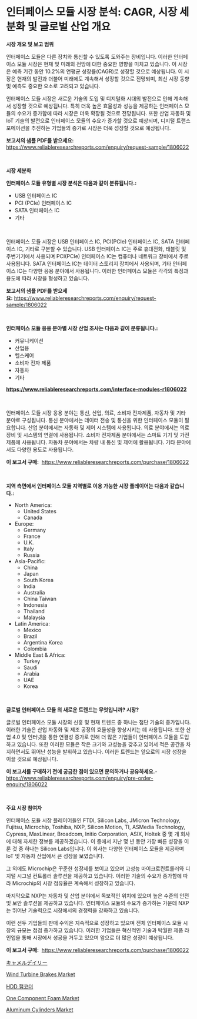 <p><h1>인터페이스 모듈 시장 분석: CAGR, 시장 세분화 및 글로벌 산업 개요</h1></p><p><strong>시장 개요 및 보고 범위</strong></p>
<p><p>인터페이스 모듈은 다른 장치와 통신할 수 있도록 도와주는 장비입니다. 이러한 인터페이스 모듈 시장은 현재 및 미래의 전망에 대한 중요한 영향을 미치고 있습니다. 이 시장은 예측 기간 동안 10.2%의 연평균 성장률(CAGR)로 성장할 것으로 예상됩니다. 이 시장은 현재의 발전과 더불어 미래에도 계속해서 성장할 것으로 전망되며, 최신 시장 동향 및 예측도 중요한 요소로 고려되고 있습니다.</p><p>인터페이스 모듈 시장은 새로운 기술의 도입 및 디지털화 시대의 발전으로 인해 계속해서 성장할 것으로 예상됩니다. 특히 더욱 높은 효율성과 성능을 제공하는 인터페이스 모듈의 수요가 증가함에 따라 시장은 더욱 확장될 것으로 전망됩니다. 또한 산업 자동화 및 IoT 기술의 발전으로 인터페이스 모듈의 수요가 증가할 것으로 예상되며, 디지털 트랜스포메이션을 추진하는 기업들의 증가로 시장은 더욱 성장할 것으로 예상됩니다.</p></p>
<p><strong>보고서의 샘플 PDF를 받으세요:</strong> <a href="https://www.reliableresearchreports.com/enquiry/request-sample/1806022">https://www.reliableresearchreports.com/enquiry/request-sample/1806022</a></p>
<p>&nbsp;</p>
<p><strong>시장 세분화</strong></p>
<p><strong>인터페이스 모듈 유형별 시장 분석은 다음과 같이 분류됩니다.:</strong></p>
<p><ul><li>USB 인터페이스 IC</li><li>PCI (PCIe) 인터페이스 IC</li><li>SATA 인터페이스 IC</li><li>기타</li></ul></p>
<p>&nbsp;</p>
<p><p>인터페이스 모듈 시장은 USB 인터페이스 IC, PCI(PCIe) 인터페이스 IC, SATA 인터페이스 IC, 기타로 구분할 수 있습니다. USB 인터페이스 IC는 주로 휴대전화, 태블릿 및 주변기기에서 사용되며 PCI(PCIe) 인터페이스 IC는 컴퓨터나 네트워크 장비에서 주로 사용됩니다. SATA 인터페이스 IC는 데이터 스토리지 장치에서 사용되며, 기타 인터페이스 IC는 다양한 응용 분야에서 사용됩니다. 이러한 인터페이스 모듈은 각각의 특징과 용도에 따라 시장을 형성하고 있습니다.</p></p>
<p><strong>보고서의 샘플 PDF를 받으세요:</strong>&nbsp;<a href="https://www.reliableresearchreports.com/enquiry/request-sample/1806022">https://www.reliableresearchreports.com/enquiry/request-sample/1806022</a></p>
<p>&nbsp;</p>
<p><strong> 인터페이스 모듈 응용 분야별 시장 산업 조사는 다음과 같이 분류됩니다.:</strong></p>
<p><ul><li>커뮤니케이션</li><li>산업용</li><li>헬스케어</li><li>소비자 전자 제품</li><li>자동차</li><li>기타</li></ul></p>
<p><strong><a href="https://www.reliableresearchreports.com/interface-modules-r1806022">https://www.reliableresearchreports.com/interface-modules-r1806022</a></strong></p>
<p>&nbsp;</p>
<p><p>인터페이스 모듈 시장 응용 분야는 통신, 산업, 의료, 소비자 전자제품, 자동차 및 기타 분야로 구성됩니다. 통신 분야에서는 데이터 전송 및 통신을 위한 인터페이스 모듈이 필요합니다. 산업 분야에서는 자동화 및 제어 시스템에 사용됩니다. 의료 분야에서는 의료 장비 및 시스템의 연결에 사용됩니다. 소비자 전자제품 분야에서는 스마트 기기 및 가전제품에 사용됩니다. 자동차 분야에서는 차량 내 통신 및 제어에 활용됩니다. 기타 분야에서도 다양한 용도로 사용됩니다.</p></p>
<p><strong>이 보고서 구매:</strong>&nbsp; <a href="https://www.reliableresearchreports.com/purchase/1806022">https://www.reliableresearchreports.com/purchase/1806022</a></p>
<p>&nbsp;</p>
<p><strong>지역 측면에서 인터페이스 모듈 지역별로 이용 가능한 시장 플레이어는 다음과 같습니다.:</strong></p>
<p><ul>
    <li>
        North America:
        <ul>
            <li>United States</li>
            <li>Canada</li>
        </ul>
    </li>
    <li>
        Europe:
        <ul>
            <li>Germany</li>
            <li>France</li>
            <li>U.K.</li>
            <li>Italy</li>
            <li>Russia</li>
        </ul>
    </li>
    <li>
        Asia-Pacific:
        <ul>
            <li>China</li>
            <li>Japan</li>
            <li>South Korea</li>
            <li>India</li>
            <li>Australia</li>
            <li>China Taiwan</li>
            <li>Indonesia</li>
            <li>Thailand</li>
            <li>Malaysia</li>
        </ul>
    </li>
    <li>
        Latin America:
        <ul>
            <li>Mexico</li>
            <li>Brazil</li>
            <li>Argentina Korea</li>
            <li>Colombia</li>
        </ul>
    </li>
    <li>
        Middle East & Africa:
        <ul>
            <li>Turkey</li>
            <li>Saudi</li>
            <li>Arabia</li>
            <li>UAE</li>
            <li>Korea</li>
        </ul>
    </li>
    </ul></p>
<p>&nbsp;</p>
<p><strong>글로벌 인터페이스 모듈 의 새로운 트렌드는 무엇입니까? 시장?</strong></p>
<p><p>글로벌 인터페이스 모듈 시장의 신흥 및 현재 트렌드 중 하나는 첨단 기술의 증가입니다. 이러한 기술은 산업 자동화 및 제조 공정의 효율성을 향상시키는 데 사용됩니다. 또한 산업 4.0 및 인터넷을 통한 연결성 증가로 인해 더 많은 기업들이 인터페이스 모듈을 도입하고 있습니다. 또한 이러한 모듈은 작은 크기와 고성능을 갖추고 있어서 적은 공간을 차지하면서도 뛰어난 성능을 발휘하고 있습니다. 이러한 트렌드는 앞으로의 시장 성장을 이끌 것으로 예상됩니다.</p></p>
<p><strong>이 보고서를 구매하기 전에 궁금한 점이 있으면 문의하거나 공유하세요.</strong>- <a href="https://www.reliableresearchreports.com/enquiry/pre-order-enquiry/1806022">https://www.reliableresearchreports.com/enquiry/pre-order-enquiry/1806022</a></p>
<p>&nbsp;</p>
<p><strong>주요 시장 참여자</strong></p>
<p><p>인터페이스 모듈 시장 플레이어들인 FTDI, Silicon Labs, JMicron Technology, Fujitsu, Microchip, Toshiba, NXP, Silicon Motion, TI, ASMedia Technology, Cypress, MaxLinear, Broadcom, Initio Corporation, ASIX, Holtek 중 몇 개 회사에 대해 자세한 정보를 제공하겠습니다. 이 중에서 지난 몇 년 동안 가장 빠른 성장을 이룬 것 중 하나는 Silicon Labs입니다. 이 회사는 다양한 인터페이스 모듈을 제공하며 IoT 및 자동차 산업에서 큰 성장을 보였습니다.</p><p>그 외에도 Microchip은 꾸준한 성장세를 보이고 있으며 고성능 마이크로컨트롤러와 디지털 시그널 컨트롤러 솔루션을 제공하고 있습니다. 이러한 기술의 수요가 증가함에 따라 Microchip의 시장 점유율은 계속해서 성장하고 있습니다.</p><p>마지막으로 NXP는 자동차 및 산업 분야에서 독보적인 위치에 있으며 높은 수준의 안전 및 보안 솔루션을 제공하고 있습니다. 인터페이스 모듈의 수요가 증가하는 가운데 NXP는 뛰어난 기술력으로 시장에서의 경쟁력을 강화하고 있습니다.</p><p>이런 선두 기업들의 판매 수익은 지속적으로 성장하고 있으며 전체 인터페이스 모듈 시장의 규모는 점점 증가하고 있습니다. 이러한 기업들은 혁신적인 기술과 탁월한 제품 라인업을 통해 시장에서 성공을 거두고 있으며 앞으로 더 많은 성장이 예상됩니다.</p></p>
<p><strong>이 보고서 구매:</strong>&nbsp;&nbsp;<a href="https://www.reliableresearchreports.com/purchase/1806022">https://www.reliableresearchreports.com/purchase/1806022</a></p>
<p><p><a href="https://github.com/joaejkdzgyljvo6/Market-Research-Report-List-1/blob/main/469007322898.md">キャメルデイリー</a></p><p><a href="https://github.com/lylyparadise/Market-Research-Report-List-2/blob/main/wind-turbine-brakes-market.md">Wind Turbine Brakes Market</a></p><p><a href="https://github.com/vsap75a286l/Market-Research-Report-List-1/blob/main/909957521377.md">HDD 캠코더</a></p><p><a href="https://issuu.com/reportprime-2/docs/one-component-foam-market-size-2030.pptx">One Component Foam Market</a></p><p><a href="https://github.com/GroverBarry/Market-Research-Report-List-4/blob/main/aluminum-cylinders-market.md">Aluminum Cylinders Market</a></p></p>